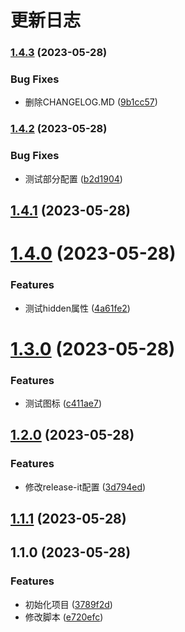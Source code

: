 # 更新日志

### [1.4.3](https://github.com/szvictor/release-it-demo/compare/1.4.2...1.4.3) (2023-05-28)


### Bug Fixes

* 删除CHANGELOG.MD ([9b1cc57](https://github.com/szvictor/release-it-demo/commit/9b1cc5709e0d8d8c0f565b4329bd0273620ccd50))

### [1.4.2](https://github.com/szvictor/release-it-demo/compare/1.4.1...1.4.2) (2023-05-28)


### Bug Fixes

* 测试部分配置 ([b2d1904](https://github.com/szvictor/release-it-demo/commit/b2d1904443aba833773a07412f57a492e9b07ec2))

## [1.4.1](https://github.com/szvictor/release-it-demo/compare/1.4.0...1.4.1) (2023-05-28)

# [1.4.0](https://github.com/szvictor/release-it-demo/compare/1.3.0...1.4.0) (2023-05-28)


### Features

* 测试hidden属性 ([4a61fe2](https://github.com/szvictor/release-it-demo/commit/4a61fe2ce61ded8a03677a1694dc09ed93c6b9e2))

# [1.3.0](https://github.com/szvictor/release-it-demo/compare/1.2.0...1.3.0) (2023-05-28)


### Features

* 测试图标 ([c411ae7](https://github.com/szvictor/release-it-demo/commit/c411ae78740ad0ae1996d3bb7b15d642a708a50d))

## [1.2.0](https://github.com/szvictor/release-it-demo/compare/1.1.1...1.2.0) (2023-05-28)


### Features

* 修改release-it配置 ([3d794ed](https://github.com/szvictor/release-it-demo/commit/3d794edc7f33be5c946a7db55098a2c309685498))

## [1.1.1](https://github.com/szvictor/release-it-demo/compare/1.1.0...1.1.1) (2023-05-28)

## 1.1.0 (2023-05-28)


### Features

* 初始化项目 ([3789f2d](https://github.com/szvictor/release-it-demo/commit/3789f2d2a72daa5285f1d8e2b7eb43323f32525e))
* 修改脚本 ([e720efc](https://github.com/szvictor/release-it-demo/commit/e720efc66e5aa26752aedb54ab39a8504ffd14b1))